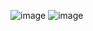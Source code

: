 ![image](https://user-images.githubusercontent.com/54966958/120501552-133ad480-c398-11eb-9061-ea6f6b436615.png)
![image](https://user-images.githubusercontent.com/54966958/120501617-2188f080-c398-11eb-87a7-0280b89bb6f7.png)
